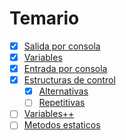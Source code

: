 # Temario

- [x] [Salida por consola](temario/salida-por-consola.md)
- [x] [Variables](temario/variables.md)
- [x] [Entrada por consola](temario/entrada-por-consola.md)
- [x] [Estructuras de control](temario/estructuras-control.md)
  - [x] [Alternativas](temario/estructuras-alternativas.md)
  - [ ] [Repetitivas](temario/estructuras-repetitivas.md)
- [ ] [Variables++](temario/variables++.md)
- [ ] [Metodos estaticos](temario/metodos-estaticos.md)
